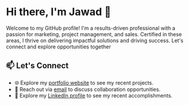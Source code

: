 # Hi there, I'm Jawad 🚀

Welcome to my GitHub profile! I'm a results-driven professional with a passion for marketing, project management, and sales. Certified in these areas, I thrive on delivering impactful solutions and driving success. Let's connect and explore opportunities together

## 📫 Let's Connect

- 🌐 Explore my [portfolio website](https://jwad.tech) to see my recent projects.
- 📧 Reach out via [email](mailto:jwad1425@gmail.com) to discuss collaboration opportunities.
- 🔗 Explore my [LinkedIn profile](https://linkedin.com/in/jmahasnah/) to see my recent accomplishments.
